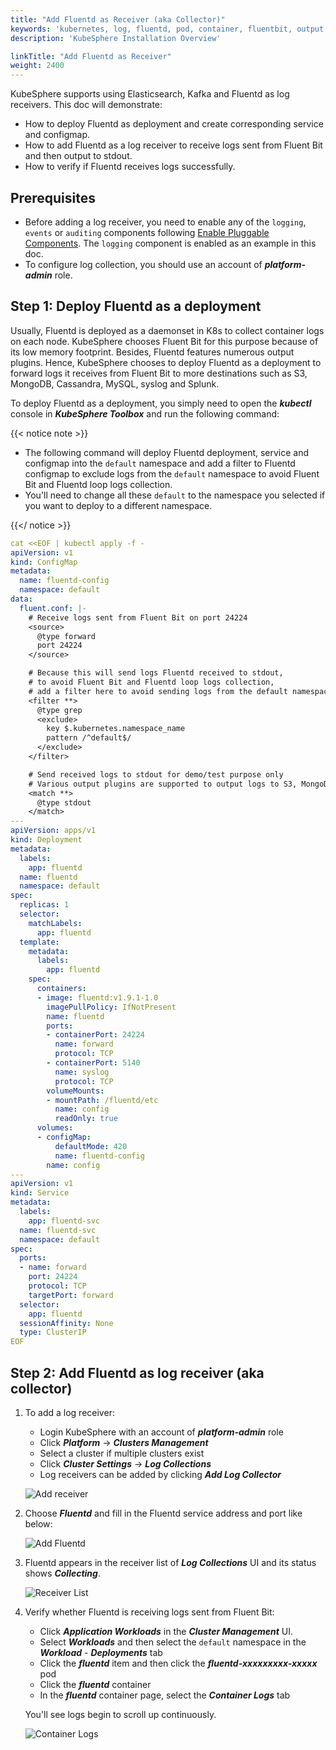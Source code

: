 ```yaml
---
title: "Add Fluentd as Receiver (aka Collector)"
keywords: 'kubernetes, log, fluentd, pod, container, fluentbit, output'
description: 'KubeSphere Installation Overview'

linkTitle: "Add Fluentd as Receiver"
weight: 2400
---
```

KubeSphere supports using Elasticsearch, Kafka and Fluentd as log receivers.
This doc will demonstrate:

- How to deploy Fluentd as deployment and create corresponding service and configmap.
- How to add Fluentd as a log receiver to receive logs sent from Fluent Bit and then output to stdout.
- How to verify if Fluentd receives logs successfully.

## Prerequisites

- Before adding a log receiver, you need to enable any of the `logging`, `events` or `auditing` components following [Enable Pluggable Components](https://kubesphere.io/docs/pluggable-components/). The `logging` component is enabled as an example in this doc.
- To configure log collection, you should use an account of ***platform-admin*** role.

## Step 1: Deploy Fluentd as a deployment

Usually, Fluentd is deployed as a daemonset in K8s to collect container logs on each node. KubeSphere chooses Fluent Bit for this purpose because of its low memory footprint. Besides, Fluentd features numerous output plugins. Hence, KubeSphere chooses to deploy Fluentd as a deployment to forward logs it receives from Fluent Bit to more destinations such as S3, MongoDB, Cassandra, MySQL, syslog and Splunk.

To deploy Fluentd as a deployment, you simply need to open  the ***kubectl*** console in ***KubeSphere Toolbox*** and run the following command:

{{< notice note >}}

- The following command will deploy Fluentd deployment, service and configmap into the `default` namespace and add a filter to Fluentd configmap to exclude logs from the `default` namespace to avoid Fluent Bit and Fluentd loop logs collection.
- You'll need to change all these `default` to the namespace you selected if you want to deploy to a different namespace.

{{</ notice >}}

```yaml
cat <<EOF | kubectl apply -f -
apiVersion: v1
kind: ConfigMap
metadata:
  name: fluentd-config
  namespace: default
data:
  fluent.conf: |-
    # Receive logs sent from Fluent Bit on port 24224
    <source>
      @type forward
      port 24224
    </source>

    # Because this will send logs Fluentd received to stdout,
    # to avoid Fluent Bit and Fluentd loop logs collection,
    # add a filter here to avoid sending logs from the default namespace to stdout again
    <filter **>
      @type grep
      <exclude>
        key $.kubernetes.namespace_name
        pattern /^default$/
      </exclude>
    </filter>

    # Send received logs to stdout for demo/test purpose only
    # Various output plugins are supported to output logs to S3, MongoDB, Cassandra, MySQL, syslog and Splunk etc.
    <match **>
      @type stdout
    </match>
---
apiVersion: apps/v1
kind: Deployment
metadata:
  labels:
    app: fluentd
  name: fluentd
  namespace: default
spec:
  replicas: 1
  selector:
    matchLabels:
      app: fluentd
  template:
    metadata:
      labels:
        app: fluentd
    spec:
      containers:
      - image: fluentd:v1.9.1-1.0
        imagePullPolicy: IfNotPresent
        name: fluentd
        ports:
        - containerPort: 24224
          name: forward
          protocol: TCP
        - containerPort: 5140
          name: syslog
          protocol: TCP
        volumeMounts:
        - mountPath: /fluentd/etc
          name: config
          readOnly: true
      volumes:
      - configMap:
          defaultMode: 420
          name: fluentd-config
        name: config
---
apiVersion: v1
kind: Service
metadata:
  labels:
    app: fluentd-svc
  name: fluentd-svc
  namespace: default
spec:
  ports:
  - name: forward
    port: 24224
    protocol: TCP
    targetPort: forward
  selector:
    app: fluentd
  sessionAffinity: None
  type: ClusterIP
EOF
```

## Step 2: Add Fluentd as log receiver (aka collector)

1. To add a log receiver:

    - Login KubeSphere with an account of ***platform-admin*** role
    - Click ***Platform*** -> ***Clusters Management***
    - Select a cluster if multiple clusters exist
    - Click ***Cluster Settings*** -> ***Log Collections***
    - Log receivers can be added by clicking ***Add Log Collector***

    ![Add receiver](/images/docs/cluster-administration/cluster-settings/log-collections/add-receiver.png)

2. Choose ***Fluentd*** and fill in the Fluentd service address and port like below:

    ![Add Fluentd](/images/docs/cluster-administration/cluster-settings/log-collections/add-fluentd.png)

3. Fluentd appears in the receiver list of ***Log Collections*** UI and its status shows ***Collecting***.

    ![Receiver List](/images/docs/cluster-administration/cluster-settings/log-collections/receiver-list.png)

4. Verify whether Fluentd is receiving logs sent from Fluent Bit:

    - Click ***Application Workloads*** in the ***Cluster Management*** UI.
    - Select ***Workloads*** and then select the `default` namespace in the ***Workload*** - ***Deployments*** tab
    - Click the ***fluentd*** item and then click the ***fluentd-xxxxxxxxx-xxxxx*** pod
    - Click the ***fluentd*** container
    - In the ***fluentd*** container page, select the ***Container Logs*** tab

    You'll see logs begin to scroll up continuously.

    ![Container Logs](/images/docs/cluster-administration/cluster-settings/log-collections/container-logs.png)